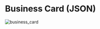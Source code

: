 # Business Card (JSON)

![business_card](https://github.com/peppapig13132/BC/assets/114041944/312b672f-08a8-436f-96b3-0b21139b9edc)

